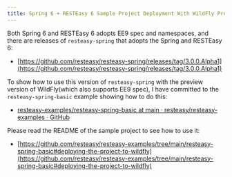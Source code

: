 ```yaml
---
title: Spring 6 + RESTEasy 6 Sample Project Deployment With WildFly Preview Release.
--- 
```


Both Spring 6 and RESTEasy 6 adopts EE9 spec and namespaces, and there are releases of `resteasy-spring` that adopts the Spring and RESTEasy 6:

- [https://github.com/resteasy/resteasy-spring/releases/tag/3.0.0.Alpha1](https://github.com/resteasy/resteasy-spring/releases/tag/3.0.0.Alpha1)

To show how to use this version of `resteasy-spring` with the preview version of WildFly(which also supports EE9 spec), I have committed to the `resteasy-spring-basic` example showing how to do this:

- [resteasy-examples/resteasy-spring-basic at main · resteasy/resteasy-examples · GitHub](https://github.com/resteasy/resteasy-examples/tree/main/resteasy-spring-basic)

Please read the README of the sample project to see how to use it:

- [https://github.com/resteasy/resteasy-examples/tree/main/resteasy-spring-basic#deploying-the-project-to-wildfly](https://github.com/resteasy/resteasy-examples/tree/main/resteasy-spring-basic#deploying-the-project-to-wildfly)

